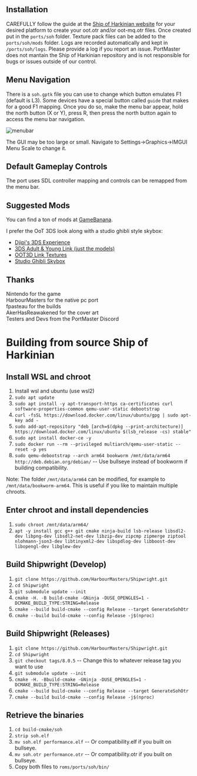 ## Installation
CAREFULLY follow the guide at the [Ship of Harkinian website](https://www.shipofharkinian.com/setup-guide) for your desired platform to create your oot.otr and/or oot-mq.otr files. Once created put in the `ports/soh` folder. Texture pack files can be added to the `ports/soh/mods` folder. 
Logs are recorded automatically and kept in `/ports/soh/logs`. Please provide a log if you report an issue. PortMaster does not mantain the Ship of Harkinian repository and is not responsible for bugs or issues outside of our control.

## Menu Navigation
There is a `soh.gptk` file you can use to change which button emulates F1 (default is L3). Some devices have a special button called `guide` that makes for a good F1 mapping. Once you do so, make the menu bar appear, hold the north button (X or Y), press R, then press the north button again to access the menu bar navigation.

![menubar](https://github.com/JeodC/PortMaster-ShipOfHarkinian/assets/47716344/82b1de1d-11a9-49da-8500-61bc26902cbe)

The GUI may be too large or small. Navigate to Settings->Graphics->IMGUI Menu Scale to change it.

## Default Gameplay Controls
The port uses SDL controller mapping and controls can be remapped from the menu bar.

## Suggested Mods
You can find a ton of mods at [GameBanana](https://gamebanana.com/mods/games/16121?_aFilters%5BGeneric_Name%5D=contains%2C3ds&_sSort=Generic_MostDownloaded).  

I prefer the OoT 3DS look along with a studio ghibli style skybox:
- [Djipi's 3DS Experience](https://gamebanana.com/mods/477979)
- [3DS Adult & Young Link (just the models)](https://gamebanana.com/mods/475743)
- [OOT3D Link Textures](https://gamebanana.com/mods/478711)
- [Studio Ghibli Skybox](https://www.iansantosart.com/zeldaoot)

## Thanks
Nintendo for the game  
HarbourMasters for the native pc port  
fpasteau for the builds  
AkerHasReawakened for the cover art  
Testers and Devs from the PortMaster Discord  

# Building from source Ship of Harkinian

## Install WSL and chroot
1. 	Install wsl and ubuntu (use wsl2)
2. 	`sudo apt update`
3.	`sudo apt install -y apt-transport-https ca-certificates curl software-properties-common qemu-user-static debootstrap`
4.	`curl -fsSL https://download.docker.com/linux/ubuntu/gpg | sudo apt-key add -`
5.	`sudo add-apt-repository "deb [arch=$(dpkg --print-architecture)] https://download.docker.com/linux/ubuntu $(lsb_release -cs) stable"`
6.	`sudo apt install docker-ce -y`
7.	`sudo docker run --rm --privileged multiarch/qemu-user-static --reset -p yes`
8.	`sudo qemu-debootstrap --arch arm64 bookworm /mnt/data/arm64 http://deb.debian.org/debian/` -- Use bullseye instead of bookworm if building compatibility.

Note: The folder `/mnt/data/arm64` can be modified, for example to `/mnt/data/bookworm-arm64`. This is useful if you like to maintain multiple chroots.

## Enter chroot and install dependencies
1. 	`sudo chroot /mnt/data/arm64/`
2.  `apt -y install gcc g++ git cmake ninja-build lsb-release libsdl2-dev libpng-dev libsdl2-net-dev libzip-dev zipcmp zipmerge ziptool nlohmann-json3-dev libtinyxml2-dev libspdlog-dev libboost-dev libopengl-dev libglew-dev`

## Build Shipwright (Develop)
1.  `git clone https://github.com/HarbourMasters/Shipwright.git`
2.  `cd Shipwright`
3.  `git submodule update --init`
4.  `cmake -H. -B build-cmake -GNinja -DUSE_OPENGLES=1 -DCMAKE_BUILD_TYPE:STRING=Release`
5.  `cmake --build build-cmake --config Release --target GenerateSohOtr`
6.  `cmake --build build-cmake --config Release -j$(nproc)`

## Build Shipwright (Releases)
1.  `git clone https://github.com/HarbourMasters/Shipwright.git`
2.  `cd Shipwright`
3.  `git checkout tags/8.0.5` -- Change this to whatever release tag you want to use
4.  `git submodule update --init`
5.  `cmake -H. -Bbuild-cmake -GNinja -DUSE_OPENGLES=1 -DCMAKE_BUILD_TYPE:STRING=Release`
6.  `cmake --build build-cmake --config Release --target GenerateSohOtr`
7.  `cmake --build build-cmake --config Release -j$(nproc)`

## Retrieve the binaries
1.  `cd build-cmake/soh`
2.  `strip soh.elf`
3.  `mv soh.elf performance.elf` -- Or compatibility.elf if you built on bullseye.
4.  `mv soh.otr performance.otr` -- Or compatibility.otr if you built on bullseye.
5.  Copy both files to `roms/ports/soh/bin/`



